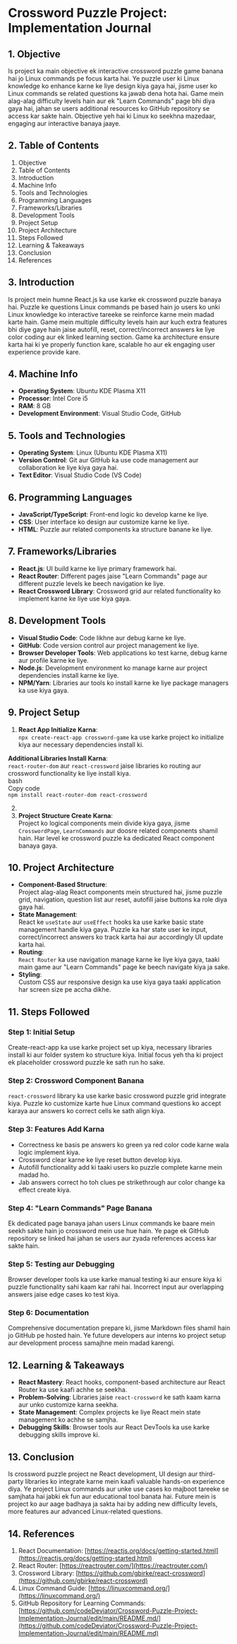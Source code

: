 # **Crossword Puzzle Project: Implementation Journal**

## **1\. Objective**

Is project ka main objective ek interactive crossword puzzle game banana hai jo Linux commands pe focus karta hai. Ye puzzle user ki Linux knowledge ko enhance karne ke liye design kiya gaya hai, jisme user ko Linux commands se related questions ka jawab dena hota hai. Game mein alag-alag difficulty levels hain aur ek "Learn Commands" page bhi diya gaya hai, jahan se users additional resources ko GitHub repository se access kar sakte hain. Objective yeh hai ki Linux ko seekhna mazedaar, engaging aur interactive banaya jaaye.

## **2\. Table of Contents**

1. Objective  
2. Table of Contents  
3. Introduction  
4. Machine Info  
5. Tools and Technologies  
6. Programming Languages  
7. Frameworks/Libraries  
8. Development Tools  
9. Project Setup  
10. Project Architecture  
11. Steps Followed  
12. Learning & Takeaways  
13. Conclusion  
14. References

## **3\. Introduction**

Is project mein humne React.js ka use karke ek crossword puzzle banaya hai. Puzzle ke questions Linux commands pe based hain jo users ko unki Linux knowledge ko interactive tareeke se reinforce karne mein madad karte hain. Game mein multiple difficulty levels hain aur kuch extra features bhi diye gaye hain jaise autofill, reset, correct/incorrect answers ke liye color coding aur ek linked learning section. Game ka architecture ensure karta hai ki ye properly function kare, scalable ho aur ek engaging user experience provide kare.

## **4\. Machine Info**

* **Operating System**: Ubuntu KDE Plasma X11  
* **Processor**: Intel Core i5  
* **RAM**: 8 GB  
* **Development Environment**: Visual Studio Code, GitHub

## **5\. Tools and Technologies**

* **Operating System**: Linux (Ubuntu KDE Plasma X11)  
* **Version Control**: Git aur GitHub ka use code management aur collaboration ke liye kiya gaya hai.  
* **Text Editor**: Visual Studio Code (VS Code)

## **6\. Programming Languages**

* **JavaScript/TypeScript**: Front-end logic ko develop karne ke liye.  
* **CSS**: User interface ko design aur customize karne ke liye.  
* **HTML**: Puzzle aur related components ka structure banane ke liye.

## **7\. Frameworks/Libraries**

* **React.js**: UI build karne ke liye primary framework hai.  
* **React Router**: Different pages jaise "Learn Commands" page aur different puzzle levels ke beech navigation ke liye.   
* **React Crossword Library**: Crossword grid aur related functionality ko implement karne ke liye use kiya gaya.  

## **8\. Development Tools**

* **Visual Studio Code**: Code likhne aur debug karne ke liye.  
* **GitHub**: Code version control aur project management ke liye.  
* **Browser Developer Tools**: Web applications ko test karne, debug karne aur profile karne ke liye.  
* **Node.js**: Development environment ko manage karne aur project dependencies install karne ke liye.  
* **NPM/Yarn**: Libraries aur tools ko install karne ke liye package managers ka use kiya gaya.

## **9\. Project Setup**

1. **React App Initialize Karna**:  
   `npx create-react-app crossword-game` ka use karke project ko initialize kiya aur necessary dependencies install ki.

**Additional Libraries Install Karna**:  
`react-router-dom` aur `react-crossword` jaise libraries ko routing aur crossword functionality ke liye install kiya.  
bash  
Copy code  
`npm install react-router-dom react-crossword`

2.   
3. **Project Structure Create Karna**:  
   Project ko logical components mein divide kiya gaya, jisme `CrosswordPage`, `LearnCommands` aur doosre related components shamil hain. Har level ke crossword puzzle ka dedicated React component banaya gaya.

## **10\. Project Architecture**

* **Component-Based Structure**:  
  Project alag-alag React components mein structured hai, jisme puzzle grid, navigation, question list aur reset, autofill jaise buttons ka role diya gaya hai.  
* **State Management**:  
  React ke `useState` aur `useEffect` hooks ka use karke basic state management handle kiya gaya. Puzzle ka har state user ke input, correct/incorrect answers ko track karta hai aur accordingly UI update karta hai.  
* **Routing**:  
  `React Router` ka use navigation manage karne ke liye kiya gaya, taaki main game aur "Learn Commands" page ke beech navigate kiya ja sake.  
* **Styling**:  
  Custom CSS aur responsive design ka use kiya gaya taaki application har screen size pe accha dikhe.

## **11\. Steps Followed**

### **Step 1: Initial Setup**

Create-react-app ka use karke project set up kiya, necessary libraries install ki aur folder system ko structure kiya. Initial focus yeh tha ki project ek placeholder crossword puzzle ke sath run ho sake.

### **Step 2: Crossword Component Banana**

`react-crossword` library ka use karke basic crossword puzzle grid integrate kiya. Puzzle ko customize karte hue Linux command questions ko accept karaya aur answers ko correct cells ke sath align kiya.

### **Step 3: Features Add Karna**

* Correctness ke basis pe answers ko green ya red color code karne wala logic implement kiya.  
* Crossword clear karne ke liye reset button develop kiya.  
* Autofill functionality add ki taaki users ko puzzle complete karne mein madad ho.  
* Jab answers correct ho toh clues pe strikethrough aur color change ka effect create kiya.

### **Step 4: "Learn Commands" Page Banana**

Ek dedicated page banaya jahan users Linux commands ke baare mein seekh sakte hain jo crossword mein use hue hain. Ye page ek GitHub repository se linked hai jahan se users aur zyada references access kar sakte hain.

### **Step 5: Testing aur Debugging**

Browser developer tools ka use karke manual testing ki aur ensure kiya ki puzzle functionality sahi kaam kar rahi hai. Incorrect input aur overlapping answers jaise edge cases ko test kiya.

### **Step 6: Documentation**

Comprehensive documentation prepare ki, jisme Markdown files shamil hain jo GitHub pe hosted hain. Ye future developers aur interns ko project setup aur development process samajhne mein madad karengi.

## **12\. Learning & Takeaways**

* **React Mastery**: React hooks, component-based architecture aur React Router ka use kaafi achhe se seekha.  
* **Problem-Solving**: Libraries jaise `react-crossword` ke sath kaam karna aur unko customize karna seekha.  
* **State Management**: Complex projects ke liye React mein state management ko achhe se samjha.  
* **Debugging Skills**: Browser tools aur React DevTools ka use karke debugging skills improve ki.

## **13\. Conclusion**

Is crossword puzzle project ne React development, UI design aur third-party libraries ko integrate karne mein kaafi valuable hands-on experience diya. Ye project Linux commands aur unke use cases ko majboot tareeke se samjhata hai jabki ek fun aur educational tool banata hai. Future mein is project ko aur aage badhaya ja sakta hai by adding new difficulty levels, more features aur advanced Linux-related questions.

## **14\. References**

1. React Documentation: [https://reactjs.org/docs/getting-started.html](https://reactjs.org/docs/getting-started.html)  
2. React Router: [https://reactrouter.com/](https://reactrouter.com/)  
3. Crossword Library: [https://github.com/gbirke/react-crossword](https://github.com/gbirke/react-crossword)  
4. Linux Command Guide: [https://linuxcommand.org/](https://linuxcommand.org/)  
5. GitHub Repository for Learning Commands: [https://github.com/codeDeviator/Crossword-Puzzle-Project-Implementation-Journal/edit/main/README.md/](https://github.com/codeDeviator/Crossword-Puzzle-Project-Implementation-Journal/edit/main/README.md)
